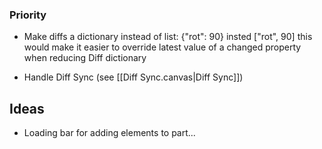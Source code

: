 
### Priority
- Make diffs a dictionary instead of list: {"rot": 90} insted ["rot", 90]
this would make it easier to override latest value of a changed property when reducing Diff dictionary

- Handle Diff Sync (see [[Diff Sync.canvas|Diff Sync]])
## Ideas
- Loading bar for adding elements to part...
